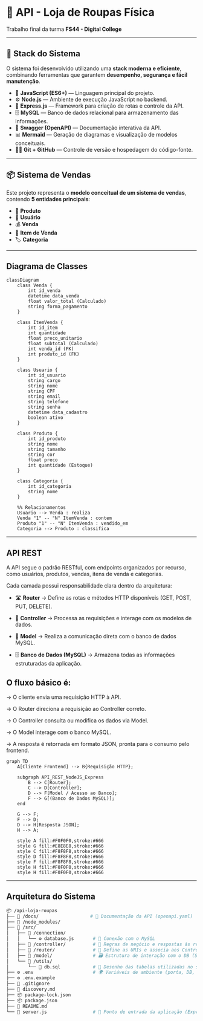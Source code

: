 ﻿# 🧾 API - Loja de Roupas Física

Trabalho final da turma **FS44 - Digital College**

---

## 🧱 Stack do Sistema

O sistema foi desenvolvido utilizando uma **stack moderna e eficiente**, combinando ferramentas que garantem **desempenho, segurança e fácil manutenção**.

- 🧠 **JavaScript (ES6+)** — Linguagem principal do projeto.
- ⚙️ **Node.js** — Ambiente de execução JavaScript no backend.  
- 🚀 **Express.js** — Framework para criação de rotas e controle da API.  
- 🗄️ **MySQL** — Banco de dados relacional para armazenamento das informações.  
- 🧾 **Swagger (OpenAPI)** — Documentação interativa da API.  
- 📊 **Mermaid** — Geração de diagramas e visualização de modelos conceituais.  
- 🧑‍💻 **Git + GitHub** — Controle de versão e hospedagem do código-fonte.

---

## 📦 Sistema de Vendas

Este projeto representa o **modelo conceitual de um sistema de vendas**, contendo **5 entidades principais**:

- 👕 **Produto**  
- 🧍 **Usuário**  
- 💰 **Venda**
- 🧾 **Item de Venda**
- 🏷️ **Categoria**

---

## Diagrama de Classes

```mermaid
classDiagram
    class Venda {
        int id_venda
        datetime data_venda
        float valor_total (Calculado)
        string forma_pagamento
    }

    class ItemVenda {
        int id_item
        int quantidade
        float preco_unitario
        float subtotal (Calculado)
        int venda_id (FK)
        int produto_id (FK)
    }

    class Usuario {
        int id_usuario
        string cargo
        string nome
        string CPF
        string email
        string telefone
        string senha
        datetime data_cadastro
        boolean ativo
    }

    class Produto {
        int id_produto
        string nome
        string tamanho
        string cor
        float preco
        int quantidade (Estoque)
    }

    class Categoria {
        int id_categoria
        string nome
    }

    %% Relacionamentos
    Usuario --> Venda : realiza
    Venda "1" -- "N" ItemVenda : contem
    Produto "1" -- "N" ItemVenda : vendido_em
    Categoria --> Produto : classifica
```

---

## API REST

A API segue o padrão RESTful, com endpoints organizados por recurso, como usuários, produtos, vendas, itens de venda e categorias.


Cada camada possui responsabilidade clara dentro da arquitetura:

- 🛣️ **Router** → Define as rotas e métodos HTTP disponíveis (GET, POST, PUT, DELETE).

- 🧩 **Controller** → Processa as requisições e interage com os modelos de dados.

- 💾 **Model** → Realiza a comunicação direta com o banco de dados MySQL.

- 🗄️ **Banco de Dados (MySQL)** → Armazena todas as informações estruturadas da aplicação.


## O fluxo básico é:

→ O cliente envia uma requisição HTTP à API.

→ O Router direciona a requisição ao Controller correto.

→ O Controller consulta ou modifica os dados via Model.

→ O Model interage com o banco MySQL.

→ A resposta é retornada em formato JSON, pronta para o consumo pelo frontend.



```mermaid
graph TD
    A[Cliente Frontend] --> B{Requisição HTTP};

    subgraph API_REST_NodeJS_Express
        B --> C[Router];
        C --> D[Controller];
        D --> F[Model / Acesso ao Banco];
        F --> G[(Banco de Dados MySQL)];
    end

    G --> F;
    F --> D;
    D --> H[Resposta JSON];
    H --> A;

    style A fill:#F0F0F0,stroke:#666
    style G fill:#E8E8E8,stroke:#666
    style C fill:#F8F8F8,stroke:#666
    style D fill:#F8F8F8,stroke:#666
    style F fill:#F8F8F8,stroke:#666
    style H fill:#F0F0F0,stroke:#666
    style H fill:#F0F0F0,stroke:#666
```

---

## Arquitetura do Sistema

```bash
📦 /api-loja-roupas
├── 📁 /docs/                   # 📘 Documentação da API (openapi.yaml)
├── 📁 /node_modules/
├── 📁 /src/
│   ├── 📁 /connection/
│   │   └── ⚙️ database.js       # 🔌 Conexão com o MySQL
│   ├── 📁 /controller/          # 🧠 Regras de negócio e respostas às requisições
│   ├── 📁 /router/              # 🚦 Define as URIs e associa aos Controllers
│   ├── 📁 /model/               # 🗃️ Estrutura de interação com o DB (SQL)
│   └── 📁 /utils/
│       └── 🧩 db.sql            # 📄 Desenho das tabelas utilizadas no sistema
├── ⚙️ .env                      # 🌍 Variáveis de ambiente (porta, DB, JWT Secret)
├── ⚙️ .env.example
├── 🙈 .gitignore
├── 🧭 discovery.md
├── 📦 package-lock.json
├── 📦 package.json
├── 📘 README.md
└── 🚀 server.js                 # 🏁 Ponto de entrada da aplicação (Express)
